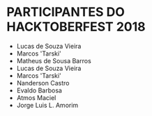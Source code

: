 # PARTICIPANTES DO HACKTOBERFEST 2018

- Lucas de Souza Vieira
- Marcos 'Tarski'
- Matheus de Sousa Barros
- Lucas de Souza Vieira
- Marcos 'Tarski'
- Nanderson Castro
- Evaldo Barbosa
- Atmos Maciel
- Jorge Luis L. Amorim
